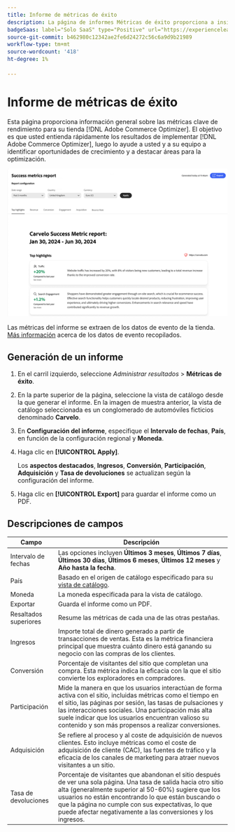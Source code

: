 ```yaml
---
title: Informe de métricas de éxito
description: La página de informes Métricas de éxito proporciona a insight las métricas de rendimiento clave para tu tienda  [!DNL Adobe Commerce Optimizer] Store.
badgeSaas: label="Solo SaaS" type="Positive" url="https://experienceleague.adobe.com/en/docs/commerce/user-guides/product-solutions" tooltip="Solo se aplica a los proyectos de Adobe Commerce as a Cloud Service y Adobe Commerce Optimizer (infraestructura de SaaS administrada por Adobe)."
source-git-commit: b462980c12342ae2fe6d24272c56c6a9d9b21989
workflow-type: tm+mt
source-wordcount: '418'
ht-degree: 1%

---
```


# Informe de métricas de éxito

Esta página proporciona información general sobre las métricas clave de rendimiento para su tienda [!DNL Adobe Commerce Optimizer]. El objetivo es que usted entienda rápidamente los resultados de implementar [!DNL Adobe Commerce Optimizer], luego lo ayude a usted y a su equipo a identificar oportunidades de crecimiento y a destacar áreas para la optimización.

![Informe de métricas de éxito](../assets/success-metrics.png)

Las métricas del informe se extraen de los datos de evento de la tienda. [Más información](../setup/events/overview.md) acerca de los datos de evento recopilados.

## Generación de un informe

1. En el carril izquierdo, seleccione _Administrar resultados_ > **Métricas de éxito**.
1. En la parte superior de la página, seleccione la vista de catálogo desde la que generar el informe. En la imagen de muestra anterior, la vista de catálogo seleccionada es un conglomerado de automóviles ficticios denominado **Carvelo**.
1. En **Configuración del informe**, especifique el **Intervalo de fechas**, **País**, en función de la configuración regional y **Moneda**.
1. Haga clic en **[!UICONTROL Apply]**.

   Los **aspectos destacados**, **Ingresos**, **Conversión**, **Participación**, **Adquisición** y **Tasa de devoluciones** se actualizan según la configuración del informe.

1. Haga clic en **[!UICONTROL Export]** para guardar el informe como un PDF.

## Descripciones de campos

| Campo | Descripción |
|---|---|
| Intervalo de fechas | Las opciones incluyen **Últimos 3 meses**, **Últimos 7 días**, **Últimos 30 días**, **Últimos 6 meses**, **Últimos 12 meses** y **Año hasta la fecha**. |
| País | Basado en el origen de catálogo especificado para su [vista de catálogo](../setup/catalog-view.md). |
| Moneda | La moneda especificada para la vista de catálogo. |
| Exportar | Guarda el informe como un PDF. |
| Resaltados superiores | Resume las métricas de cada una de las otras pestañas. |
| Ingresos | Importe total de dinero generado a partir de transacciones de ventas. Esta es la métrica financiera principal que muestra cuánto dinero está ganando su negocio con las compras de los clientes. |
| Conversión | Porcentaje de visitantes del sitio que completan una compra. Esta métrica indica la eficacia con la que el sitio convierte los exploradores en compradores. |
| Participación | Mide la manera en que los usuarios interactúan de forma activa con el sitio, incluidas métricas como el tiempo en el sitio, las páginas por sesión, las tasas de pulsaciones y las interacciones sociales. Una participación más alta suele indicar que los usuarios encuentran valioso su contenido y son más propensos a realizar conversiones. |
| Adquisición | Se refiere al proceso y al coste de adquisición de nuevos clientes. Esto incluye métricas como el coste de adquisición de cliente (CAC), las fuentes de tráfico y la eficacia de los canales de marketing para atraer nuevos visitantes a un sitio. |
| Tasa de devoluciones | Porcentaje de visitantes que abandonan el sitio después de ver una sola página. Una tasa de salida hacia otro sitio alta (generalmente superior al 50-60%) sugiere que los usuarios no están encontrando lo que están buscando o que la página no cumple con sus expectativas, lo que puede afectar negativamente a las conversiones y los ingresos. |

